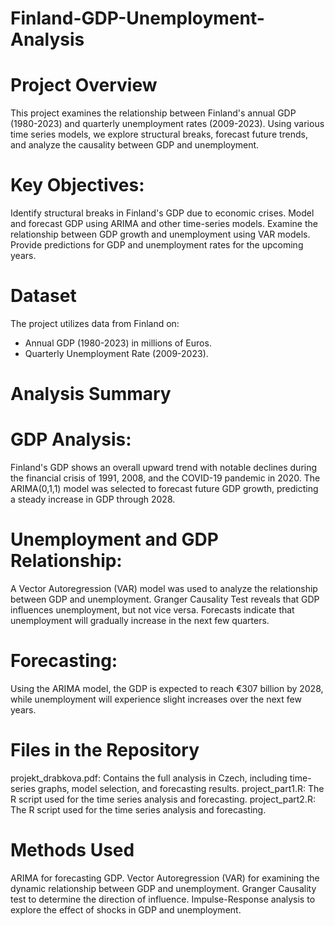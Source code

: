 # Finland-GDP-Unemployment-Analysis

#   Project Overview
This project examines the relationship between Finland's annual GDP (1980-2023) and quarterly unemployment rates (2009-2023). Using various time series models, we explore structural breaks, forecast future trends, and analyze the causality between GDP and unemployment.

 #   Key Objectives:
Identify structural breaks in Finland's GDP due to economic crises.
Model and forecast GDP using ARIMA and other time-series models.
Examine the relationship between GDP growth and unemployment using VAR models.
Provide predictions for GDP and unemployment rates for the upcoming years.
#   Dataset
The project utilizes data from Finland on:
* Annual GDP (1980-2023) in millions of Euros.
* Quarterly Unemployment Rate (2009-2023).

#   Analysis Summary
#    GDP Analysis:
Finland's GDP shows an overall upward trend with notable declines during the financial crisis of 1991, 2008, and the COVID-19 pandemic in 2020.
The ARIMA(0,1,1) model was selected to forecast future GDP growth, predicting a steady increase in GDP through 2028.
#    Unemployment and GDP Relationship:
A Vector Autoregression (VAR) model was used to analyze the relationship between GDP and unemployment.
Granger Causality Test reveals that GDP influences unemployment, but not vice versa.
Forecasts indicate that unemployment will gradually increase in the next few quarters.

#   Forecasting:
Using the ARIMA model, the GDP is expected to reach €307 billion by 2028, while unemployment will experience slight increases over the next few years.
#   Files in the Repository
projekt_drabkova.pdf: Contains the full analysis in Czech, including time-series graphs, model selection, and forecasting results.
project_part1.R: The R script used for the time series analysis and forecasting.
project_part2.R: The R script used for the time series analysis and forecasting.
#   Methods Used
ARIMA for forecasting GDP.
Vector Autoregression (VAR) for examining the dynamic relationship between GDP and unemployment.
Granger Causality test to determine the direction of influence.
Impulse-Response analysis to explore the effect of shocks in GDP and unemployment.
